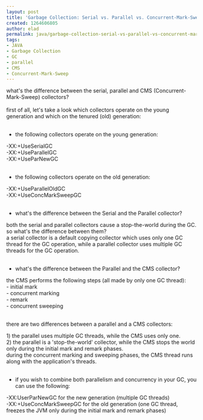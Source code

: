 ```yaml
---
layout: post
title: 'Garbage Collection: Serial vs. Parallel vs. Concurrent-Mark-Sweep'
created: 1264606805
author: elad
permalink: java/garbage-collection-serial-vs-parallel-vs-concurrent-mark-sweep
tags:
- JAVA
- Garbage Collection
- GC
- parallel
- CMS
- Concurrent-Mark-Sweep
---
```

<p><span id="1264605690078S" style="display: none;">&nbsp;</span></p>
<div>what's the difference between the serial, parallel and CMS (Concurrent-Mark-Sweep) collectors?</div>
<div>&nbsp;</div>
<div>first of all, let's take a look which collectors operate on the young generation and which on the tenured (old) generation:</div>
<div>&nbsp;</div>
<ul>
    <li>the following collectors operate on the young generation:</li>
</ul>
<div>-XX:+UseSerialGC<br />
-XX:+UseParallelGC<br />
-XX:+UseParNewGC</div>
<div>&nbsp;</div>
<ul>
    <li><u> </u>the following collectors operate on the old generation:</li>
</ul>
<div>-XX:+UseParallelOldGC<br />
-XX:+UseConcMarkSweepGC</div>
<div>&nbsp;</div>
<ul>
    <li>what's the difference between the Serial and the Parallel collector?</li>
</ul>
<div>both the serial and parallel collectors cause a stop-the-world during the GC.<br />
so what's the difference between them?<br />
a serial collector is a default copying collector which uses only one GC thread for the GC operation, while a parallel collector uses multiple GC threads for the GC operation.</div>
<div>&nbsp;</div>
<ul>
    <li>what's the difference between the Parallel and the CMS collector?</li>
</ul>
<div>the CMS performs the following steps (all made by only one GC thread):<br />
- initial mark<br />
- concurrent marking<br />
- remark<br />
- concurrent sweeping</div>
<div>&nbsp;</div>
<p>there are two differences between a parallel and a CMS collectors:</p>
<div>1) the parallel uses multiple GC threads, while the CMS uses only one.<br />
2) the parallel is a 'stop-the-world' collector, while the CMS stops the world only during the initial mark and remark phases.<br />
during the concurrent marking and sweeping phases, the CMS thread runs along with the application's threads.</div>
<div>&nbsp;</div>
<ul>
    <li>if you wish to combine both parallelism and concurrency in your GC, you can use the following:</li>
</ul>
<div>-XX:UserParNewGC for the new generation (multiple GC threads)<br />
-XX:+UseConcMarkSweepGC for the old generation (one GC thread, freezes the JVM only during the initial mark and remark phases)</div>
<p>&nbsp;</p>

